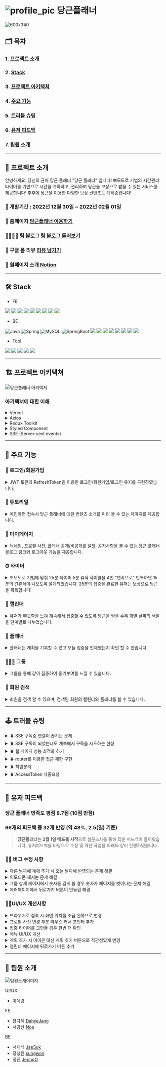 
#  ![profile_pic](https://user-images.githubusercontent.com/110963294/217171052-b6d171f4-2d52-416e-9c14-9adb0e4c597b.png) 당근플래너

![600x340](https://user-images.githubusercontent.com/110963294/217157702-6b17cf6f-40f2-4611-9da9-d5e11eadca2d.png)

## 🗂️ 목차

### 1. [프로젝트 소개](#-프로젝트-소개)
### 2. [Stack](#-stack)
### 3. [프로젝트 아키택처](#-프로젝트-아키택처)
### 4. [주요 기능](#-주요-기능)
### 5. [트러블 슈팅](#-트러블-슈팅)
### 6. [유저 피드백](#-유저-피드백)
### 7. [팀원 소개](#-팀원-소개)

<hr>

## 🚩 프로젝트 소개

안녕하세요. 당신의 근처 당근 플래너 "당근 플래너" 입니다! 
뽀모도로 기법의 시간관리 타이머를 기반으로 시간을 계획하고, 관리하며 당근을 보상으로 받을 수 있는 서비스를 제공합니다!
추후에 당근을 이용한 다양한 보상 컨텐츠도 계획중입니다!

### 📆 개발기간 : 2022년 12월 30일 ~ 2022년 02월 01일

### 🥕 홈페이지 [당근플래너 이용하기](https://www.dggnplanner.com/)

### 👨‍👨‍👧‍👧 팀 블로그 [팀 블로그 둘러보기](https://danggeunplanner.tistory.com/)

### 👄 구글 폼 리뷰 [리뷰 남기기](https://docs.google.com/forms/d/1LwUiqNQoysQiWK3vZF4Tbshc6GNsFTwIbiyQ-sgTW-U/edit)

### 📕 원페이지 소개 [Notion](https://suhjaesuk.notion.site/1131a8383e724f63b53469466b20cb99)

<hr>

##  🛠️ Stack

- FE 

<img src="https://img.shields.io/badge/JavaScript-F7DF1E.svg?&style=for-the-badge&logo=JavaScript&logoColor=white"> <img src="https://img.shields.io/badge/React-0067A3.svg?&style=for-the-badge&logo=React&logoColor=white"> <img src="https://img.shields.io/badge/Redux-8B00FF.svg?&style=for-the-badge&logo=Redux&logoColor=white"> <img src="https://img.shields.io/badge/Axios-5A29E4.svg?&style=for-the-badge&logo=Axios&logoColor=white"> <img src="https://img.shields.io/badge/Yarn-2C8EBB?style=for-the-badge&logo=Yarn&logoColor=white"> <img src="https://img.shields.io/badge/styled components-DB7093?style=for-the-badge&logo=styled components&logoColor=white"> <img src="https://img.shields.io/badge/ReduxToolkit-764ABC?style=for-the-badge&logo=ReduxToolkit&logoColor=white"> <img src="https://img.shields.io/badge/HTML5-E34F26?style=for-the-badge&logo=HTML5&logoColor=white"> <img src="https://img.shields.io/badge/CSS3-1572B6?style=for-the-badge&logo=CSS3&logoColor=white">


- BE

![Java](https://img.shields.io/badge/Java-007396.svg?&style=for-the-badge&logo=Java&logoColor=white) ![Spring](https://img.shields.io/badge/Spring-6DB33F.svg?&style=for-the-badge&logo=Spring&logoColor=white) ![MySQL](https://img.shields.io/badge/MySQL-4479A1.svg?&style=for-the-badge&logo=MySQL&logoColor=white) ![SpringBoot](https://img.shields.io/badge/Spring_Boot-6DB33F.svg?&style=for-the-badge&logo=SpringBoot&logoColor=white) <img src="https://img.shields.io/badge/Spring Security-6DB33F.svg?&style=for-the-badge&logo=Spring Security&logoColor=white"> <img src="https://img.shields.io/badge/JWT-000000.svg?&style=for-the-badge&logo=JSON Web Tokens&logoColor=white"> <img src="https://img.shields.io/badge/Gradle-02303A.svg?&style=for-the-badge&logo=Gradle&logoColor=white"> <img src="https://img.shields.io/badge/NGINX-009639?style=for-the-badge&logo=NGINX&logoColor=white"> <img src="https://img.shields.io/badge/Amazon EC2-yellow?style=for-the-badge&logo=AmazonEC2&logoColor=white"> <img src="https://img.shields.io/badge/Amazon S3-yellow?style=for-the-badge&logo=AmazonS3&logoColor=white"> <img src="https://img.shields.io/badge/Github Actions-2088FF?style=for-the-badge&logo=Github Actions&logoColor=white"> <img src="https://img.shields.io/badge/Amazon RDS-527FFF?style=for-the-badge&logo=Amazon RDS&logoColor=white">

- Tool

<img src="https://img.shields.io/badge/GitHub-181717?style=for-the-badge&logo=GitHub&logoColor=white"/> <img src="https://img.shields.io/badge/Git-F05032?style=for-the-badge&logo=Git&logoColor=white"/> <img src="https://img.shields.io/badge/Slack-4A154B?style=for-the-badge&logo=Slack&logoColor=white"/> <img src="https://img.shields.io/badge/Notion-000000?style=for-the-badge&logo=Notion&logoColor=white"> <img src="https://img.shields.io/badge/Figma-F24E1E?style=for-the-badge&logo=Figma&logoColor=white">

<hr>


## 🏗️ 프로젝트 아키택쳐

![당근플래너 아키텍쳐](https://user-images.githubusercontent.com/110963294/217158066-0b1365bb-7f69-4982-9b13-084128f81d54.png)

### 아키텍쳐에 대한 이해 

<details>
<summary> Vercel </summary>
<div markdown="1">

- 복잡한 절차없이 github 레포지토리와 연동하여 빠른 배포가 가능하며 휘발성 있는 https 주소를 이용하여 개발중에 수시로 디버깅을 편하게 할 수 있는 vercel을 선택하여 배포하였습니다.

</div>
</details>

<details>
<summary> Axios </summary>
<div markdown="1">

- Axios를 이용하여 통신하고, 요청한 rest api의 결과를 react를 통해 시각적으로 전달합니다.

</div>
</details>

<details>
<summary> Redux Toolkit </summary>
<div markdown="1">

- 효율적인 데이터 전역 관리를 위해 리덕스 툴킷을 도입하였습니다.

</div>
</details>

<details>
<summary> Styled Component </summary>
<div markdown="1">

- 스타일로는 JS환경을 최대한 활용하여 조건부 스타일링 할 수 있는 styled component를 선택하였습니다.

</div>
</details>

<details>
<summary> SSE (Server-sent events) </summary>
<div markdown="1">

- 실시간 알림 기능 구현을 위하여 SSE를 이용하였습니다.

</div>
</details>

<hr>


## 🎯 주요 기능

### 👥 로그인/회원가입

<details>
<summary> JWT 토큰과 RefreshToken을 이용한 로그인/회원가입/로그인 유지를 구현하였습니다. </summary>
<div markdown="1">

</br>
<img width="375" alt="image" src="https://user-images.githubusercontent.com/87013822/218977404-c149623a-d05c-4f63-800a-94e8d5a2719c.png">

</div>
</details>

### 👀 튜토리얼

<details>
<summary> 메인화면 접속시 당근 플래너에 대한 컨텐츠 소개를 미리 볼 수 있는 페이지를 제공합니다.</summary>
<div markdown="1">

</br>
<img width="368" alt="image" src="https://user-images.githubusercontent.com/87013822/218977799-d3a4da6f-68df-4fa6-bc4b-d8007d1de4a3.png">

</div>
</details>


### 👤 마이페이지 

<details>
<summary> 닉네임, 프로필 사진, 플래너 공개/비공개를 설정, 공지사항을 볼 수 있는 당근 플래너 블로그 링크와 로그아웃 기능을 제공합니다.</summary>
<div markdown="1">

</br>
<img width="375" height="667" alt="image" src="https://user-images.githubusercontent.com/87013822/218974886-54d32fac-85f5-4b25-b15d-405ae7ad0ab0.png">

</div>
</details>


### ⏰ 타이머

<details>
<summary> 뽀모도로 기법에 맞춰 25분 타이머 5분 휴식 사이클을 4번 "연속으로" 반복하면 15분의 긴휴식이 나오도록 설계되었습니다. 
25분의 집중을 완료한 유저는 보상으로 당근을 획득합니다!</summary>
<div markdown="1">

</br>
📌 집중타이머는 시작하고 멈출 수 있습니다.

![타이머는 시작하고 멈출 수 있다](https://user-images.githubusercontent.com/110963294/217167518-0a2a7fee-54b0-46ee-8a25-1ee3eb9e45fc.gif)

📌 집중을 시작하고 25분이 지나면 당근을 수확합니다.


![타이머는 시작하고 멈출 수 있다](https://user-images.githubusercontent.com/110963294/217167643-8ccf12e4-f034-4a3d-afc4-f8d84f378bdd.gif)

</div>
</details>



### 📅 캘린더

<details>
<summary> 유저가 뿌듯함을 느껴 계속해서 집중할 수 있도록
당근을 얻을 수록 개별 날짜의 색깔을 단계별로  나누었습니다.</summary>
<div markdown="1">

</br>
![217168588-959e6d89-594e-4e91-8e52-492de03f84ed](https://user-images.githubusercontent.com/110963294/217225666-09da2fc2-e1d4-4db7-9128-1b9dbdcbf76f.png)

</div>
</details>


### 📕 플래너

<details>
<summary> 플래너는 계획을 기록할 수 있고 오늘 집중을 언제했는지 확인 할 수 있습니다.</summary>
<div markdown="1">

</br>

📌 당근을 수확한 경우 집중한 기록으로 플래너에 자동으로 추가됩니다.

![217169210-9d98fc3a-de8c-400b-a1e](https://user-images.githubusercontent.com/110963294/217224216-5b9436e0-c772-4cc7-9e4b-9c93f9408c9c.gif)

📌 사생활 보호를 위해 플래너 비공개 설정 시 다른 유저는 볼 수 없습니다.

![217169340-009f6744-b3e2-4ae8-a24](https://user-images.githubusercontent.com/110963294/217224511-40a3cbbb-b7dc-4e1a-a0c2-06f1193ffe08.png)

</div>
</details>



### 👩‍👩‍👦 그룹

<details>
<summary> 그룹을 통해 같이 집중하여 동기부여를 느낄 수 있습니다.</summary>
<div markdown="1">

</br>

📌 그룹원의 랭킹을 확인 할 수 있습니다. 이번 달에 당근을 많이 얻을 수록 랭킹이 높아집니다.

![217169766-a9d30296-1878-4848-b5f](https://user-images.githubusercontent.com/110963294/217224721-889de740-b782-4620-81a0-2e305bd427b5.png)

📌 초대하고 싶은 유저를 리스트에 담아 초대합니다.

![그룹원을 초대할 수 있다](https://user-images.githubusercontent.com/110963294/217170045-8438f362-1326-4e29-93a7-de8bd1c1ed88.gif)

 📌 유저의 편의성을 위해 그룹원 초대 시 실시간 알림을 구현했습니다.

![그룹 초대 승락](https://user-images.githubusercontent.com/110963294/217169902-62012f33-c600-46bf-b6d3-8822a55cb308.gif)

</div>
</details>

### 🔎 회원 검색

<details>
<summary> 회원을 검색 할 수 있으며, 검색된 회원의 캘린더와 플래너를 볼 수 있습니다. </summary>
<div markdown="1">

</br>
<img width="361" alt="image" src="https://user-images.githubusercontent.com/87013822/218978188-8518cdb6-e09b-4ab7-9391-bba0684508d4.png">

</div>
</details>


<hr>

## 🕹️ 트러블 슈팅

<details>
<summary> 🪲 SSE 구독중 연결이 끊기는 문제 </summary>
<div markdown="1">

### 🔴 에러 발생

**SSE 구독중 연결이 끊겨 실시간 알림 기능이 작동되지 않는 문제가 발생함.**  

`INCOMPLETE_CHUNKED_ENCODING` **에러를 확인**. **로컬환경에선 잘 작동하다 서버에 배포 시 에러가 터짐.**

![image](https://user-images.githubusercontent.com/87013822/218991439-646b606e-5150-420d-b3de-cf8349a4e089.png)

### 🟡원인

**Nginx**는 기본적으로 Upstream 요청시에 HTTP/1.0버전을 사용함. 

HTTP/1.1은 지속연결이 기본이기 때문에 헤더를 따로 설정해줄 필요가 없지만, 

Nginx에서 백엔드 WAS로 요청을 보낼때에는 HTTP/1.0을 사용하고 `Connection: close` 헤더를 사용하게 됨.

`Connection: close`형태로 요청을 하더라도 HTTP 1.1에서는 본문내용을 chunked encoding형식으로 표시함으로 인해 생기는 오류임을 확인.

### 🟢해결

**Nginx를 다음과 같이 설정.** 

- `proxy_http_version 1.1;`
- `proxy_set_header Upgrade $http_upgrade;`
- `proxy_set_header Connection '';`
- `proxy_buffering off;`
- `proxy_cache off;`
- `chunked_transfer_encoding off;`
 ![image (1)](https://user-images.githubusercontent.com/87013822/218991833-e931fb68-664a-4252-8c61-395a97f85ec5.png)


**Controller에서 HTTP 헤더 값 조작**

nginx 서버 설정을 해도 연결유지가 안된다면, SSE를 사용하여 구독하는 Controller에 아래 코드를 추가하여 HTTP 헤더의 값을 조작.

**여기서 `response`는 `HttpServletResponse`를 매개변수로 받음,**

- `response.setHeader("Connection", "keep-alive");`
- `response.setHeader("Cache-Control", "no-cache");`
- `response.setHeader("X-Accel-Buffering", "no");`
 ![image (2)](https://user-images.githubusercontent.com/87013822/218992122-47210944-a099-4f7d-b1fd-b8ce60038ce4.png)



</div>
</details>

<details>
<summary> 🪲 SSE 구독이 되었는데도 계속해서 구독을 시도하는 현상 </summary>
<div markdown="1">

### 🔴 에러 발생

       SSE 구독이 되었는데도 페이지가 이동할 때 **계속해서 구독을 시도하는 문제**가 발생함.

### 🟡원인

      페이지가 이동할 때마다 메인메뉴가 렌더링되어, **메인메뉴에 담긴 SSE 코드가 계속해서 반복적으로 실행**되기 때문임.

### 🟢해결

      기존엔 **sse 연결 여부를 확인하지 않고** 메뉴가 렌더링 될 때마다 구독을 시도했지만,

      sse 연결 여부를 로컬스토리지로 관리하고, **sse 연결이 끊어졌을 때만 구독을 시도하도록** 코드를 변경하여

      **불필요한 리소스를 줄이고 SSE 연결의 안정성을 높임.**
      
sse를 구독 할 때, ‘sse’의 값이 ‘connect’가 아닐 경우 구독을 시도함.

 <img width="447" alt="Untitled (6)" src="https://user-images.githubusercontent.com/87013822/218993794-709c6d49-3979-445d-9679-d0843ff53e08.png">

sse가 연결될 때, 메세지를 받으면 로컬스토리지의 ‘sse’ 값을 ‘connect’로 변경함.

 <img width="334" alt="Untitled (7)" src="https://user-images.githubusercontent.com/87013822/218993842-295d13b5-0c6e-42c8-b199-3cfe49a1fdc6.png">

sse 메세지에 “EventStream Created”(더미데이터) 가 포함되어 있지 않으면 읽음 상태를 false로 변경함.

 <img width="388" alt="Untitled (8)" src="https://user-images.githubusercontent.com/87013822/218993859-cc650db4-fa08-45c0-9bab-eab389961f1c.png">

sse 에러가 생기면 ‘sse’ 값을 null로 변경함.

 <img width="379" alt="Untitled (9)" src="https://user-images.githubusercontent.com/87013822/218993880-c73c6b02-e58b-4fb5-800f-4879f064df9d.png">


</div>
</details>

<details>
<summary> 🪲 웹 페이지 성능 최적화 하기 </summary>
<div markdown="1">

### 🔴 **에러 발생**

      **lighthouse를 이용한 성능 측정 결과 성능 및 접근성의 점수가 낮아 해당 사항들을 정리하고, 개선하기로 결정** 

- **개선 전** **lighthouse 실행 이미지**
    
<img width="1000" alt="image (3)" src="https://user-images.githubusercontent.com/87013822/218992664-8462f553-fc4b-4a1c-a5bf-0dba38ed4f84.png">

    

### 🟡 원인

       **성능**: 사용하지 않는 JS, 압축률이 낮은 이미지 등이 로딩을 지연시킴, 

       **접근성**: 버튼과 링크에 접근가능한 이름이 없음, 용도에 맞지 않는 html 태그 사용, html 태그에 맞는 적절한 속성을 부여하지 않음 등

### 🟢 해결

       **성능 향상**: 초기 렌더링에 사용되지 않는 컴포넌트를 추후에 사용될 때에 동적으로 불러올 수 있는 REACT.lazy 메서드를 이용하여 개선, 

                           애니메이션, 반응형등의 구현시 JS로 DOM에 접근하는 대신 CSS를 최대한 이용.

       **접근성 향상**: 이미지에 캡션을 적용, 확대 축소 허용, 버튼과 링크에 이름을 부여, 의미에 맞는 적절한 태그 사용

       **개선 후 성능 데스크탑 기준 150%, 모바일 300% 향상, 웹접근성 100점으로 향상**

- **개선 후 lighthouse 실행 이미지**

<img width="1000" alt="image (4)" src="https://user-images.githubusercontent.com/87013822/218992759-e3684ff7-64ce-4cc2-a066-f87d096d185d.png">


</div>
</details>

<details>
<summary> 🪲 router를 이용한 접근 제한 구현  </summary>
<div markdown="1">

로그인 여부에 따라서 router를 다르게 설정해 주는 과정에서 로컬스토리지안의 토큰의 존재 유무를 감지해서 라우팅을 다르게 해주려고 함  

<img width="468" alt="Untitled (3)" src="https://user-images.githubusercontent.com/87013822/218993005-d45247ac-4387-4bcf-a08e-49061d71887e.png">


이 과정에서 로컬 스토리지의 변경 이벤트는 같은 탭에서는리스닝 할수 없다는 것을 알게됨 (리엑트는 SPA 이기 때문에  이에 해당됨)

<img width="756" alt="Untitled (4)" src="https://user-images.githubusercontent.com/87013822/218993041-b72a3333-cb20-48ee-9842-b54eb42d39db.png">

임시 방편으로 로컬 스토리지에 토큰의 존재 변화가 일어나는 곳에서 이벤트를 발생시켜 줌.

<img width="470" alt="Untitled (5)" src="https://user-images.githubusercontent.com/87013822/218993166-def16761-d529-4473-b1e9-19fe81dd7efe.png">


로컬 스토리지는 앱의 상태를 관리하기 위한 API가 아니라, 앱 상태를 캐시하고 탭 간의 정보 교환을 위한 API라는 것을 알게됨 ( 로컬스토리지의 변경 이벤트를 같은 탭에서 리스닝 할 수 없는 이유) 

추후에 토큰을 쿠키에 저장하고, 각각의 루트 컴포넌트 안에 로그인을 검증하는 모듈을 삽입하여 접근제한을 구현하고자 함

</div>
</details>

<details>
<summary> 🪲 책임분리 </summary>
<div markdown="1">

타이머 구현 트러블 슈팅 추가 

</div>
</details>

<details>
<summary> 🪲 AccessToken 다중요청 </summary>
<div markdown="1">

다중요청 관련 트러블 슈팅 추가

</div>
</details>

<hr>

## 🔧 유저 피드백
### 당근 플래너 만족도 평점 8.7점 (10점 만점)
### 66개의 피드백 중 32개 반영 (약 48%, 2.5(일) 기준)

> **당근플래너**는 **2월 1일 배포를 시작**으로 설문조사를 통해 많은 피드백이 들어왔습니다.
유저피드백을 바탕으로 수정 및 개선 작업을 아래와 같이 진행하였습니다.
>

### 🧑‍🔧 버그 수정 사항 

<details>
<summary> 다른 날짜에 계획 추가 시 오늘 날짜에 반영되는 문제 해결 </summary>
<div markdown="1">
</br>

![계획 추가](https://user-images.githubusercontent.com/87013822/219585871-d2d727c6-34ca-4f0b-a14a-3c8cb9cb79af.gif)

</div>
</details>

<details>
<summary> 이모티콘 깨지는 문제 해결 </summary>
<div markdown="1">
</br>

<img width="404" alt="Untitled (10)" src="https://user-images.githubusercontent.com/87013822/219585913-75a0803f-48a4-493e-b778-d9535aeb1825.png">


</div>
</details>

<details>
<summary> 그룹 상세 페이지에서 숫자를 길게 쓸 경우 숫자가 페이지를 벗어나는 문제 해결 </summary>
<div markdown="1">
</br>

![숫자](https://user-images.githubusercontent.com/87013822/219585957-1ee51182-544f-450a-aabc-ac4047069e95.png)

</div>
</details>

<details>
<summary> 에러페이지에서 뒤로가기 버튼이 안눌림 해결 </summary>
<div markdown="1">
</br>

![에러페이지 뒤로가기](https://user-images.githubusercontent.com/87013822/219586008-30fe3fd6-9e0e-440e-b9be-04d917282af6.gif)


</div>
</details>

### 🙋‍♂️UI/UX 개선사항

<details>
<summary> 브라우저로 접속 시 화면 위치를 조금 왼쪽으로 변경 </summary>
<div markdown="1">

화면이 오른쪽으로 치우쳐져 있다는 피드백을 받아 화면 위치를 조정하였습니다.
</br>

![실행화면을 오른쪽으로 변경](https://user-images.githubusercontent.com/87013822/219586247-5381127f-a419-4358-ba82-d26dff39048e.png)


</div>
</details>

<details>
<summary> 프로필 사진 변경 부분 마우스 커서 포인터 추가 </summary>
<div markdown="1">

사진 변경 시 포인터가 없어 오해를 불러일으킨다는 피드백을 받아 포인터를 추가하였습니다.
</br>

![프로필 이미지 포인터](https://user-images.githubusercontent.com/87013822/219586425-880452bc-45b2-4974-8054-339c7e11fd5c.gif)


</div>
</details>

<details>
<summary> 집중 타이머를 그만둘 경우 한번 더 확인 </summary>
<div markdown="1">

그만두기를 누를 경우 바로 타이머가 초기화되어 불편하다는 피드백을 받아 한번 더 확인하는 메세지를 추가하였습니다.
</br>

![그만두기](https://user-images.githubusercontent.com/87013822/219586586-c5ef6e84-9ae1-4140-9cf7-be8928c3fb4e.gif)



</div>
</details>

<details>
<summary> 메뉴 UI/UX 개선 </summary>
<div markdown="1">

**저가 아이콘들이 어떤 역할을 하는지 알아보기 힘들다는 피드백을 받아 아이콘을 수정하였습니다.** 

- 프로필 이미지에 설정 아이콘을 추가하여 클릭 시 **마이페이지**로 이동 가능한 걸 알려줌.
- 유저 검색 아이콘 변경
</br>

![메뉴](https://user-images.githubusercontent.com/87013822/219586716-a600e6e9-0b46-42af-8a87-bc466a0e7868.png)


</div>
</details>

<details>
<summary> 계획 추가 시 아이콘 대신 계획 추가 버튼으로 직관성있게 변경 </summary>
<div markdown="1">
</br>

![계획 추가 바뀐 이미지](https://user-images.githubusercontent.com/87013822/219586803-5601d69f-960b-475b-9ce8-2ee9d08655bf.jpg)


</div>
</details>

<details>
<summary> 캘린더 페이지에 뒤로가기 버튼 추가  </summary>
<div markdown="1">
</br>

![캘린더 뒤로가기](https://user-images.githubusercontent.com/87013822/219586869-804c24b8-df23-43bb-8a84-63387bd4cdcb.gif)

</div>
</details>


<hr>


## 👥 팀원 소개

![팀원소개이미지](https://user-images.githubusercontent.com/110963294/217158202-5df9b5ce-10c4-4297-adf2-4886f12692b0.jpg)

UI/UX
- 이예랑

FE
- 장다혜 [DahyeJang](https://github.com/DahyeJang)
- 서강산 [Noa](https://github.com/dkaodkaork)

BE
- 서재석 [JaeSuk](https://github.com/suhjaesuk)
- 정성원 [sungwon](https://github.com/SungwonJeong)
- 정진 [JeongO](https://github.com/JeongO41)


